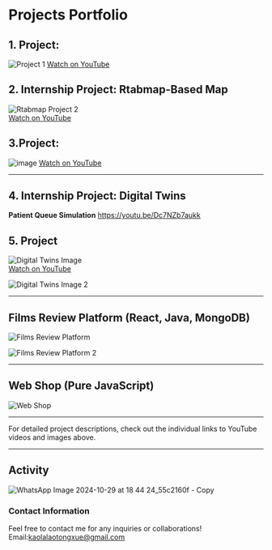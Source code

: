 # Projects Portfolio
 
## 1. Project: 
![Project 1](https://github.com/user-attachments/assets/96b9818d-004b-4913-a684-c0d527268150) 
[Watch on YouTube](https://youtu.be/yrW31CblupQ)

## 2. Internship Project: Rtabmap-Based Map
 ![Rtabmap Project 2](https://github.com/user-attachments/assets/017e2d2a-6075-458d-839d-1728f8221d8b)  
[Watch on YouTube](https://youtu.be/tltUpk8XZ5o)

## 3.Project: 
![image](https://github.com/user-attachments/assets/0c2693b4-89db-408d-80a1-f7bca4811440)
[Watch on YouTube](https://youtube.com/shorts/r0FatsllfV0?feature=share)

---

## 4. Internship Project: Digital Twins
**Patient Queue Simulation**
https://youtu.be/Dc7NZb7aukk
## 5. Project
![Digital Twins Image](https://github.com/user-attachments/assets/70e6b2f1-e769-4f2a-bc8c-64138812ccf8)  
[Watch on YouTube](https://youtu.be/B7Z8EBj9Y_Q)

![Digital Twins Image 2](https://github.com/user-attachments/assets/c659e6fc-8331-48c5-9437-fcfc4c19f1a4)

---

## Films Review Platform (React, Java, MongoDB)

![Films Review Platform](https://github.com/user-attachments/assets/dfd85ea0-57f2-4994-bb22-4049233a35da)

![Films Review Platform 2](https://github.com/user-attachments/assets/e6366654-4a66-4c46-a4e0-5fea02e5fbdc)

---

## Web Shop (Pure JavaScript)

![Web Shop](https://github.com/user-attachments/assets/be1f31ca-5935-419e-812f-ea7335ef770a)

---

For detailed project descriptions, check out the individual links to YouTube videos and images above.

---
## Activity
![WhatsApp Image 2024-10-29 at 18 44 24_55c2160f - Copy](https://github.com/user-attachments/assets/6413265a-623a-4b30-b8e4-4b993a62d5d3)

### Contact Information

Feel free to contact me for any inquiries or collaborations!
Email:kaolalaotongxue@gmail.com
